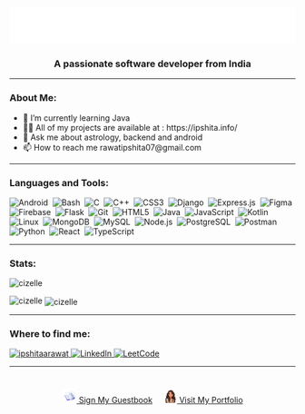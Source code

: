 <img src="ipshita.svg" alt="Namaste, I'm Ipshita Rawat✨" />

<h3 align="center">A passionate software developer from India</h3>

<hr>
<h3 align="left">About Me:</h3>
<ul>
<li>🌱 I’m currently learning Java

<li> 👨‍💻 All of my projects are available at : https://ipshita.info/

<li> 💬 Ask me about astrology, backend and android

<li> 📫 How to reach me rawatipshita07@gmail.com

</ul>
<hr>
<h3 align="left">Languages and Tools:</h3>

<p align="left">
  <img src="https://img.shields.io/badge/Android-282C34?logo=android&logoColor=3DDC84" height="25" alt="Android" />&nbsp;
  <img src="https://img.shields.io/badge/Bash-282C34?logo=gnubash&logoColor=white" height="25" alt="Bash" />&nbsp;
  <img src="https://img.shields.io/badge/C-282C34?logo=c&logoColor=A8B9CC" height="25" alt="C" />&nbsp;
  <img src="https://img.shields.io/badge/C++-282C34?logo=cpp&logoColor=00599C" height="25" alt="C++" />&nbsp;
  <img src="https://img.shields.io/badge/CSS3-282C34?logo=css3&logoColor=1572B6" height="25" alt="CSS3" />&nbsp;
  <img src="https://img.shields.io/badge/Django-282C34?logo=django&logoColor=092E20" height="25" alt="Django" />&nbsp;
  <img src="https://img.shields.io/badge/Express.js-282C34?logo=express&logoColor=white" height="25" alt="Express.js" />&nbsp;
  <img src="https://img.shields.io/badge/Figma-282C34?logo=figma&logoColor=F24E1E" height="25" alt="Figma" />&nbsp;
  <img src="https://img.shields.io/badge/Firebase-282C34?logo=firebase&logoColor=FFCA28" height="25" alt="Firebase" />&nbsp;
  <img src="https://img.shields.io/badge/Flask-282C34?logo=flask&logoColor=white" height="25" alt="Flask" />&nbsp;
  <img src="https://img.shields.io/badge/Git-282C34?logo=git&logoColor=F05032" height="25" alt="Git" />&nbsp;
  <img src="https://img.shields.io/badge/HTML5-282C34?logo=html5&logoColor=E34F26" height="25" alt="HTML5" />&nbsp;
  <img src="https://img.shields.io/badge/Java-282C34?logo=java&logoColor=007396" height="25" alt="Java" />&nbsp;
  <img src="https://img.shields.io/badge/JavaScript-282C34?logo=javascript&logoColor=F7DF1E" height="25" alt="JavaScript" />&nbsp;
  <img src="https://img.shields.io/badge/Kotlin-282C34?logo=kotlin&logoColor=7F52FF" height="25" alt="Kotlin" />&nbsp;
  <img src="https://img.shields.io/badge/Linux-282C34?logo=linux&logoColor=FCC624" height="25" alt="Linux" />&nbsp;
  <img src="https://img.shields.io/badge/MongoDB-282C34?logo=mongodb&logoColor=47A248" height="25" alt="MongoDB" />&nbsp;
  <img src="https://img.shields.io/badge/MySQL-282C34?logo=mysql&logoColor=4479A1" height="25" alt="MySQL" />&nbsp;
  <img src="https://img.shields.io/badge/Node.js-282C34?logo=node.js&logoColor=339933" height="25" alt="Node.js" />&nbsp;
  <img src="https://img.shields.io/badge/PostgreSQL-282C34?logo=postgresql&logoColor=4169E1" height="25" alt="PostgreSQL" />&nbsp;
  <img src="https://img.shields.io/badge/Postman-282C34?logo=postman&logoColor=FF6C37" height="25" alt="Postman" />&nbsp;
  <img src="https://img.shields.io/badge/Python-282C34?logo=python&logoColor=3776AB" height="25" alt="Python" />&nbsp;
  <img src="https://img.shields.io/badge/React-282C34?logo=react&logoColor=61DAFB" height="25" alt="React" />&nbsp;
  <img src="https://img.shields.io/badge/TypeScript-282C34?logo=typescript&logoColor=3178C6" height="25" alt="TypeScript" />
</p>


<hr>
<h3 align="left">Stats:</h3>
<p align="left" style="margin-top: 10px;">
  <img src="https://komarev.com/ghpvc/?username=cizelle&label=Profile%20views&color=0e75b6&style=flat" alt="cizelle" />
</p>
<p><img align="left" src="https://github-readme-stats.vercel.app/api/top-langs?username=cizelle&show_icons=true&locale=en&layout=compact" alt="cizelle" /></p>

<p>&nbsp;<img align="center" src="https://github-readme-stats.vercel.app/api?username=cizelle&show_icons=true&locale=en" alt="cizelle" /></p>

<hr>

<h3 align="left">Where to find me:</h3>

<p align="left">
  <a href="https://twitter.com/ipshitaarawat" target="_blank">
    <img src="https://raw.githubusercontent.com/rahuldkjain/github-profile-readme-generator/master/src/images/icons/Social/twitter.svg" alt="ipshitaarawat" height="30" width="40" />
  </a>
  <a href="https://www.linkedin.com/in/ipshita-rawat-8939a0231/" target="_blank">
    <img src="https://raw.githubusercontent.com/rahuldkjain/github-profile-readme-generator/master/src/images/icons/Social/linked-in-alt.svg" alt="LinkedIn" height="30" width="40" />
  </a>
  <a href="https://www.leetcode.com/ipshitarawat" target="_blank">
    <img src="https://raw.githubusercontent.com/rahuldkjain/github-profile-readme-generator/master/src/images/icons/Social/leet-code.svg" alt="LeetCode" height="30" width="40" />
  </a>
</p>

<hr>


<div align="center" style="margin-top: 40px; display: flex; justify-content: center; gap: 20px; flex-wrap: wrap;">

  
  <a href="https://github.com/Cizelle/Cizelle/issues/1" target="_blank">
    <img src="guestbook.png" alt="Guestbook" height="24" />
    Sign My Guestbook
  </a>
  
  <a href="https://ipshita.info" target="_blank">
    <img src="portfolio.png" alt="Portfolio" height="24" />
    Visit My Portfolio
  </a>

</div>


